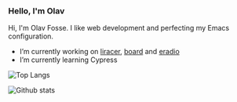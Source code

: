 ### Hello, I'm Olav

Hi, I'm Olav Fosse. I like web development and perfecting my Emacs configuration.

- I’m currently working on [liracer](https://github.com/olav35/liracer), [board](https://github.com/olav35/board) and [eradio](https://github.com/olav35/eradio)
- I’m currently learning Cypress

![Top Langs](https://github-readme-stats.vercel.app/api/top-langs/?username=olav35)

![Github stats](https://github-readme-stats.vercel.app/api?username=olav35&show_icons=true&count_private=true)
